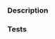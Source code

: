 ### Description
<!---
Description of what your change does
--->

### Tests
<!---
How you tested your change
--->
